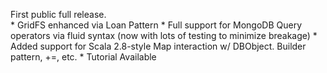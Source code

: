 First public full release.  
    * GridFS enhanced via Loan Pattern
    * Full support for MongoDB Query operators via fluid syntax (now with lots of testing to minimize breakage)
    * Added support for Scala 2.8-style Map interaction w/ DBObject. Builder pattern, +=, etc.
    * Tutorial Available
